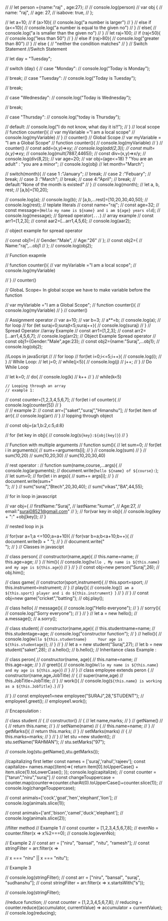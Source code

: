 // // let person ={name:"raj" , age:27};
// // console.log(person)
// var obj {
//     name: "raj",
//     age: 27,
//     isabove: true,
// };

// let a=10;
// if (a>10){
//     console.log("a number is larger")
// }
// else if (a<=10){
//     console.log("a number is equal to the given no")
// }
// else{
//     console.log("a is smaller than the given no")
// }
// let raj=100;
// if (raj<50){
//     console.log("less than 50")
// }
// else if (raj>80){
//     console.log("greater than 80")
// }
// else {
//     "neither the condition matches"
// }
// Switch Statement
//Switch Statement

// let day = "Tuesday";

// switch (day) {
//   case "Monday":
//     console.log("Today is Monday");

//     break;
//   case "Tuesday":
//     console.log("Today is Tuesday");

//     break;

//   case "Wednesday":
//     console.log("Today is Wednesday");

//     break;

//     case "Thursday":
//         console.log("today is Thursday");

//   default:
//     console.log("I do not know, what day it is!!");
// }
// local scope
// function counter(){
// var myVariable ="I am a local scope"
// console.log(myVariable)
// }
// counter()
// Global Scope
// var myVariable = "I am a Global Scope"
// function counter(){
//   console.log(myVariable)
// }
// counter()
// const add=(x,y)=>x*y;
// console.log(add(2,3));
// const mult=(x,y)=>x*y;
// console.log(mult(7887,4465));
// const div=(x,y)=>x/y;
// console.log(div(8,2));
// var age=20;
// var obj=(age<=18) ? "You are an adult" : "you are a minor";
// console.log(obj)
// let month="March";

// switch(month){
//   case 1 :"January";
//   break;
//   case 2 :"Febuary";
//   break;
//   case 3 :"March";
//   break;
//   case 4:"April";
//   break;
//   default:"None of the month is existed"
// }
// console.log(month);
// let a, b, rest;
// [a,b]=[10,20];

// console.log(a);
// console.log(b);
// [a,b,...rest]=[10,20,30,40,50];
// console.log(rest);
// teplate literals
// const name="raj";
// const age=32;
// const message=(`Hello my name is ${name} and i am ${age} years old`);
// console.log(message);
// Spread operator(`...`)
// array example
// const arr1=[1,2,3];
// const aar2=[...arr1,4,5,6];
// console.log(aar2);

// object example for spread operator

// const obj1={
//     Gender:"Male",
//     Age:"26"
// };
// const obj2={
//     Name:"raj",...obj1
// };
// console.log(obj2);

// Function exapmle

// function counter(){
//     var myVariable ="I am a local scope";
//     console.log(myVariable)

// }
// counter()

// GlobaL Scope= In global scope we have to make variable before the function

// var myVariable ="I am a Global Scope";
// function counter(){
//     console.log(myVariable)
// }
// counter()

// Assignment operator
// var a=10;
// var b=3;
// a**=b;
// console.log(a);
// for loop
// for (let suraj=0;surajt<5;suraj++){
//     console.log(suraj)
// }
// Spread Operator   //array Example
// const arr1=[1,2,3];
// const arr2=[...arr1,4,5,6,7];
// console.log(arr2);
// Object Example Spread operator
// const obj1={Gender:"Male",age:23};
// const obj2={name:"Suraj",...obj1};
// console.log(obj2);

//Loops in javaScript
// // for loop
// for(let i=0;i<=5;i++){
//     console.log(i);
// }
// While Loop:
// let j=0;
// while(j<5){
//     console.log(j)
//     j++;
// }
// Do While Loop

// let k=0;
// do{
//     console.log(k)
//     k++
// }
// while(k<5)

    // Looping through an array
    // example 1:
// const counter=[1,2,3,4,5,6,7];
// for(let i of counter){
//     console.log(counter[5])
// }  
// // example 2: 
// const arr=["saket","suraj","Himanshu"];
// for(let item of arr){
//     console.log(arr)
// }
// lopping through object

// const obj={a:1,b:2,c:5,d:8}

// for (let key in obj){
//     console.log(`${key}:${obj[key]}`)
// }

// Function with multiple arguments
// function sum(){
//     let sum=0;
//     for(let i in arguments){
//         sum+=arguments[i];
//     }
//     console.log(sum)
// }
// sum(10,20)
// sum(10,20,30)
// sum(10,20,30,40)

// rest operator : 
// function sum(name,course,...args){
//     console.log(arguments);
//     document.write(`hello ${name} of ${course}:`);
//     let sum=0;
//     for(let i in args){
//         sum+= args[i];
//     }
//     document.write(sum+"<br>");
// }
// sum("suraj","Btech",20,30,40);
// sum("vikas","BA",44,55);

// for in loop in javascript

// var obj={
//     firstName:"Suraj",
//     lastName:"kumar",
//     Age:27,
//     email:"suraj08521@gmail.com"
// };
// for(var key in obj){
//     console.log(key + ":" +obj[key]);
// }

// nested loop in js

// for(var a=1;a <=100;a=a+10){
//     for(var b=a;b<a+10;b++){
//         document.write(b + " ");
//     }
//     document.write("<br>");
// }
// Classes in javascipt

// class person{
//     constructor(name,age){
//         this.name=name;
//         this.age=age;
//     }
//     him(){
//         console.log(`hello , My name is ${this.name} and my age is ${this.age}`)
//     }
// }
// const obj=new person("Suraj",26);
// obj.him();

// class game{
//     constructor(sport,instrument){
//         this.sport=sport;
//         this.instrument=instrument;
//     }
//     play(){
//         console.log(`I am a ${this.sport} player and i do ${this.instrument} `)
//     }
// }
// const obj=new game("cricket","batting");
// obj.play();

// class hello{
//     message(){
//         console.log("Hello everyone");
//     }
//     sorry(){
//         console.log("Sorry everyone");
//     }
// }
// let a = new hello();
// a.message();
// a.sorry();

// class student{
//     constructor(name,age){
//         this.studentname=name;
//         this.studentage=age;
//         console.log("constructor function");
//     }
//     hello(){
//         console.log(`Hello ${this.studentname}     Your age is ${this.studentage}`);
//     }
// }
// let a = new student("Suraj",27);
// let b = new student("saket",28);
// a.hello();
// b.hello();
// Inheritance class Example :

// class peron{
//     constructor(name, age){
//         this.name=name;
//         this.age=age;
//     }
//     greet(){
//         console.log(`Hello my name is ${this.name} and my age is ${this.age}`)
//     }
// }
// class employee extends peron {
//     constructor(name,age,JobTitle)
// {
//     super(name,age)
//     this.JobTitle=JobTitle;
//     }
//     work(){
//         console.log(`${this.name} is working as a ${this.JobTitle}.`)
//     }

// }
// const employee1=new employee("SURAJ",28,"STUDENT");
// employee1.greet();
// employee1.work();

// Encapsulation :

// class student
// {
//     constructor()
//     {
//         let name,marks;
//     }
//     getName()
//     {
//         return this.name;
//     }
//     setName(name)
//     {
//         this.name=name;
//     }
//     getMarks(){
//         return this.marks;
//     }
//     setMarks(marks)
//     {
//         this.marks=marks;
//     }
// }
// let stu =new student();
// stu.setName("RAHMAN");
// stu.setMarks("97");

// console.log(stu.getName(),stu.getMarks());

//capitalizing first letter
const names = ['suraj','rahul','rajeev'];
const capitalize= names.map((item)=>{
    return item[0].toUpperCase() + item.slice(1).toLowerCase();
});
console.log(capitalize);
// const counter =["tarun","niru","suraj"]
// const changeTouppercase = counter.map(counter=>counter.charAt(0).toUpperCase()+counter.slice(1));
// console.log(changeTouppercase);

// const animals=['cock','goat','hen','elephant','lion'];
// console.log(animals.slice(1));

// const animals=['ant','bison','camel','duck','elephant'];
// console.log(animals.slice(2));


//filter method
// Example 1
// const counter = [1,2,3,4,5,6,7,8];
// evenNo = counter.filter(x => x%2===0);
// console.log(evenNo);

// Example 2
// const arr = ["niru", "bansal", "nitu", "ramesh"];
// const stringFilter = arr.filter(x => 
    
//     x === "niru" || x === "nitu");

// Example 3

// console.log(stringFilter);
// const arr = ["niru", "bansal", "suraj", "sudhanshu"];
// const stringFilter = arr.filter(x => x.startsWith("s"));

// console.log(stringFilter);

//reduce function;
// const counter = [1,2,3,4,5,6,7,8];
// reducing = counter.reduce((accumulator, currentValue) => accumulator + currentValue);
// console.log(reducing);
